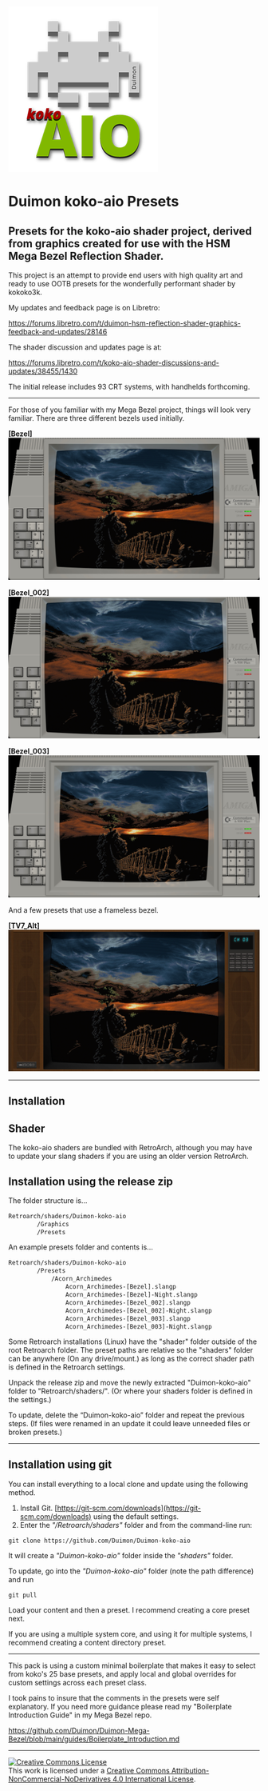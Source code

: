 ![](images/Duimon-aio-small.png)

# Duimon koko-aio Presets

## Presets for the koko-aio shader project, derived from graphics created for use with the HSM Mega Bezel Reflection Shader.

This project is an attempt to provide end users with high quality art and ready to use OOTB presets for the wonderfully performant shader by kokoko3k.

My updates and feedback page is on Libretro:

https://forums.libretro.com/t/duimon-hsm-reflection-shader-graphics-feedback-and-updates/28146

The shader discussion and updates page is at:

https://forums.libretro.com/t/koko-aio-shader-discussions-and-updates/38455/1430

The initial release includes 93 CRT systems, with handhelds forthcoming.

___

For those of you familiar with my Mega Bezel project, things will look very familiar. There are three different bezels used initially.

**[Bezel]**
![](images/Amiga_A500_Plus_Bezel.jpg)

**[Bezel_002]**
![](images/Amiga_A500_Plus_Bezel_002.jpg)

**[Bezel_003]**
![](images/Amiga_A500_Plus_Bezel_003.jpg)

And a few presets that use a frameless bezel.

**[TV7_Alt]**
![](images/TV7_Alt.jpg)

___

## Installation

## Shader

The koko-aio shaders are bundled with RetroArch, although you may have to update your slang shaders if you are using an older version RetroArch.

## Installation using the release zip

The folder structure is...

    Retroarch/shaders/Duimon-koko-aio
        	/Graphics
        	/Presets  

An example presets folder and contents is...

    Retroarch/shaders/Duimon-koko-aio
    		/Presets
    			/Acorn_Archimedes
    				Acorn_Archimedes-[Bezel].slangp
    				Acorn_Archimedes-[Bezel]-Night.slangp
    				Acorn_Archimedes-[Bezel_002].slangp
    				Acorn_Archimedes-[Bezel_002]-Night.slangp
    				Acorn_Archimedes-[Bezel_003].slangp
    				Acorn_Archimedes-[Bezel_003]-Night.slangp  

Some Retroarch installations (Linux) have the "shader" folder outside of the root Retroarch folder. The preset paths are relative so the "shaders" folder can be anywhere (On any drive/mount.) as long as the correct shader path is defined in the Retroarch settings.

Unpack the release zip and move the newly extracted "Duimon-koko-aio" folder to "Retroarch/shaders/". (Or where your shaders folder is defined in the settings.)

To update, delete the “Duimon-koko-aio” folder and repeat the previous steps. (If files were renamed in an update it could leave unneeded files or broken presets.)

___

## Installation using git


You can install everything to a local clone and update using the following method.

1. Install Git. [https://git-scm.com/downloads](https://git-scm.com/downloads) using the default settings.
2. Enter the *"/Retroarch/shaders"* folder and from the command-line run:

```
git clone https://github.com/Duimon/Duimon-koko-aio
```

It will create a *"Duimon-koko-aio"* folder inside the *"shaders"* folder. 

To update, go into the *"Duimon-koko-aio"* folder (note the path difference) and run

```
git pull
```

Load your content and then a preset. I recommend creating a core preset next.

If you are using a multiple system core, and using it for multiple systems, I recommend creating a content directory preset.

___

This pack is using a custom minimal boilerplate that makes it easy to select from koko's 25 base presets, and apply local and global overrides for custom settings across each preset class.

I took pains to insure that the comments in the presets were self explanatory. If you need more guidance please read my "Boilerplate Introduction Guide" in my Mega Bezel repo.

https://github.com/Duimon/Duimon-Mega-Bezel/blob/main/guides/Boilerplate_Introduction.md

___

<a rel="license" href="http://creativecommons.org/licenses/by-nc-nd/4.0/"><img alt="Creative Commons License" style="border-width:0" src="https://i.creativecommons.org/l/by-nc-nd/4.0/80x15.png" /></a><br />This work is licensed under a <a rel="license" href="http://creativecommons.org/licenses/by-nc-nd/4.0/">Creative Commons Attribution-NonCommercial-NoDerivatives 4.0 International License</a>.
